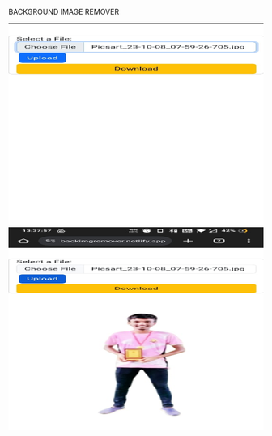 BACKGROUND IMAGE REMOVER

<img width="600" height="400" src="bir.jpeg">

<img width="600" height="400" src="biir.jpeg">

 

